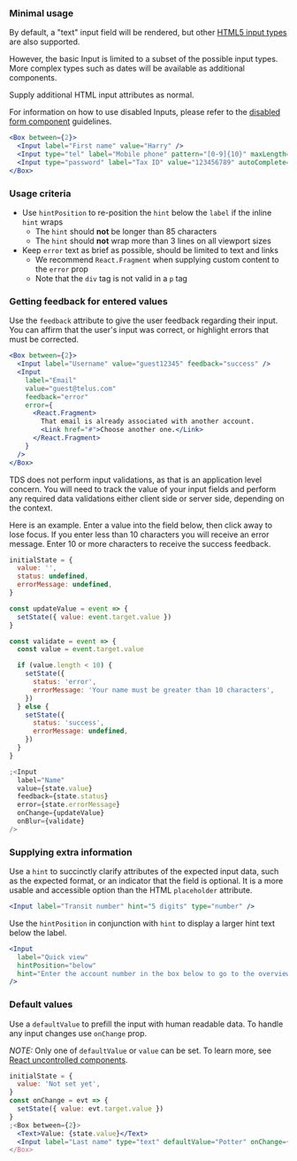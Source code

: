 ### Minimal usage

By default, a "text" input field will be rendered, but other
[HTML5 input types](https://developer.mozilla.org/en-US/docs/Web/HTML/Element/input#Form_%3Cinput%3E_types)
are also supported.

However, the basic Input is limited to a subset of the possible input types. More complex types such as dates
will be available as additional components.

Supply additional HTML input attributes as normal.

For information on how to use disabled Inputs, please refer to the [disabled form component](#form-disabled-state) guidelines.

```jsx
<Box between={2}>
  <Input label="First name" value="Harry" />
  <Input type="tel" label="Mobile phone" pattern="[0-9]{10}" maxLength="10" />
  <Input type="password" label="Tax ID" value="123456789" autoComplete="on" />
</Box>
```

### Usage criteria

- Use `hintPosition` to re-position the `hint` below the `label` if the inline `hint` wraps
  - The `hint` should **not** be longer than 85 characters
  - The `hint` should **not** wrap more than 3 lines on all viewport sizes
- Keep `error` text as brief as possible, should be limited to text and links
  - We recommend `React.Fragment` when supplying custom content to the `error` prop
  - Note that the `div` tag is not valid in a `p` tag

### Getting feedback for entered values

Use the `feedback` attribute to give the user feedback regarding their input. You can affirm that the user's input
was correct, or highlight errors that must be corrected.

```jsx
<Box between={2}>
  <Input label="Username" value="guest12345" feedback="success" />
  <Input
    label="Email"
    value="guest@telus.com"
    feedback="error"
    error={
      <React.Fragment>
        That email is already associated with another account.
        <Link href="#">Choose another one.</Link>
      </React.Fragment>
    }
  />
</Box>
```

TDS does not perform input validations, as that is an application level concern. You will need to track the value of your
input fields and perform any required data validations either client side or server side, depending on the context.

Here is an example. Enter a value into the field below, then click away to lose focus. If you enter less than 10
characters you will receive an error message. Enter 10 or more characters to receive the success feedback.

```jsx
initialState = {
  value: '',
  status: undefined,
  errorMessage: undefined,
}

const updateValue = event => {
  setState({ value: event.target.value })
}

const validate = event => {
  const value = event.target.value

  if (value.length < 10) {
    setState({
      status: 'error',
      errorMessage: 'Your name must be greater than 10 characters',
    })
  } else {
    setState({
      status: 'success',
      errorMessage: undefined,
    })
  }
}

;<Input
  label="Name"
  value={state.value}
  feedback={state.status}
  error={state.errorMessage}
  onChange={updateValue}
  onBlur={validate}
/>
```

### Supplying extra information

Use a `hint` to succinctly clarify attributes of the expected input data, such as the expected format, or an indicator
that the field is optional. It is a more usable and accessible option than the HTML `placeholder` attribute.

```jsx
<Input label="Transit number" hint="5 digits" type="number" />
```

Use the `hintPosition` in conjunction with `hint` to display a larger hint text below the label.

```jsx
<Input
  label="Quick view"
  hintPosition="below"
  hint="Enter the account number in the box below to go to the overview page for that account."
/>
```

### Default values

Use a `defaultValue` to prefill the input with human readable data. To handle any input changes use `onChange` prop.

_NOTE:_ Only one of `defaultValue` or `value` can be set. To learn more, see <a href="https://reactjs.org/docs/uncontrolled-components.html" target="_blank">React uncontrolled components</a>.

```jsx
initialState = {
  value: 'Not set yet',
}
const onChange = evt => {
  setState({ value: evt.target.value })
}
;<Box between={2}>
  <Text>Value: {state.value}</Text>
  <Input label="Last name" type="text" defaultValue="Potter" onChange={onChange} />
</Box>
```
